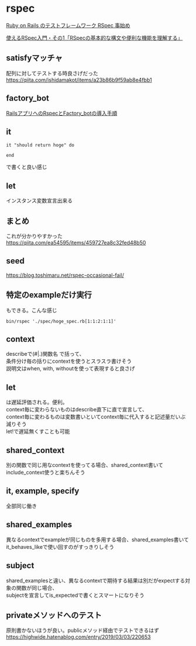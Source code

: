 # rspec
[Ruby on Rails のテストフレームワーク RSpec 事始め](https://qiita.com/tatsurou313/items/c923338d2e3c07dfd9ee)

[使えるRSpec入門・その1「RSpecの基本的な構文や便利な機能を理解する」](https://qiita.com/jnchito/items/42193d066bd61c740612)

## satisfyマッチャ
配列に対してテストする時良さげだった  
https://qiita.com/ishidamakot/items/a23b86b9f59ab8e4fbb1

## factory_bot
[RailsアプリへのRspecとFactory_botの導入手順](https://qiita.com/Ushinji/items/522ed01c9c14b680222c)

## it
```
it "should return hoge" do

end
```
で書くと良い感じ

## let
インスタンス変数宣言出来る

## まとめ
これが分かりやすかった  
https://qiita.com/ea54595/items/459727ea8c32fed48b50

## seed
https://blog.toshimaru.net/rspec-occasional-fail/

## 特定のexampleだけ実行
もできる。こんな感じ
```
bin/rspec './spec/hoge_spec.rb[1:1:2:1:1]'
```

## context
describeで(#|.)関数名 で括って、  
条件分け毎の括りにcontextを使うとスラスラ書けそう  
説明文はwhen, with, withoutを使って表現すると良さげ

## let
は遅延評価される。便利。  
context毎に変わらないものはdescribe直下に直で宣言して、  
context毎に変わるものは変数書いといてcontext毎に代入すると記述量だいぶ減りそう  
let!で遅延無くすことも可能

## shared_context
別の関数で同じ用なcontextを使ってる場合、shared_context書いてinclude_context使うと楽ちんそう

## it, example, specify
全部同じ働き

## shared_examples
異なるcontextでexampleが同じものを多用する場合、shared_examples書いてit_behaves_likeで使い回すのがすっきりしそう

## subject
shared_examplesと違い、異なるcontextで期待する結果は別だがexpectする対象の関数が同じ場合、  
subjectを宣言してis_expectedで書くとスマートになりそう

## privateメソッドへのテスト
原則書かないほうが良い。publicメソッド経由でテストできるはず  
https://highwide.hatenablog.com/entry/2019/03/03/220653